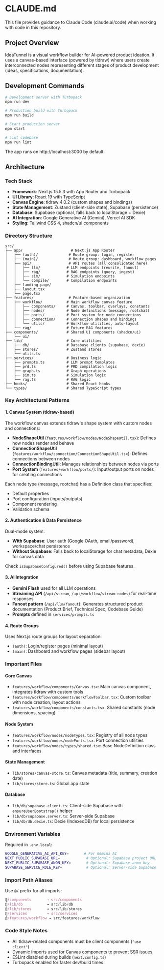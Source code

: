 # CLAUDE.md

This file provides guidance to Claude Code (claude.ai/code) when working with code in this repository.

## Project Overview

IdeaTunnel is a visual workflow builder for AI-powered product ideation. It uses a canvas-based interface (powered by tldraw) where users create interconnected nodes representing different stages of product development (ideas, specifications, documentation).

## Development Commands

```bash
# Development server with Turbopack
npm run dev

# Production build with Turbopack
npm run build

# Start production server
npm start

# Lint codebase
npm run lint
```

The app runs on http://localhost:3000 by default.

## Architecture

### Tech Stack
- **Framework**: Next.js 15.5.3 with App Router and Turbopack
- **UI Library**: React 19 with TypeScript
- **Canvas Engine**: tldraw 4.0.2 (custom shapes and bindings)
- **State Management**: Zustand (client-side state), Supabase (persistence)
- **Database**: Supabase (optional, falls back to localStorage + Dexie)
- **AI Integration**: Google Generative AI (Gemini), Vercel AI SDK
- **Styling**: Tailwind CSS 4, shadcn/ui components

### Directory Structure

```
src/
├── app/                      # Next.js App Router
│   ├── (auth)/              # Route group: login, register
│   ├── (main)/              # Route group: dashboard, workflow pages
│   ├── api/                 # API routes (all consolidated here)
│   │   ├── llm/            # LLM endpoints (rewrite, fanout)
│   │   ├── rag/            # RAG endpoints (query, ingest)
│   │   ├── sim/            # Simulation endpoints
│   │   └── compile/        # Compilation endpoints
│   ├── landing-page/
│   ├── layout.tsx
│   └── page.tsx
├── features/                # Feature-based organization
│   ├── workflow/           # Main workflow canvas feature
│   │   ├── components/     # Canvas, toolbar, overlays, constants
│   │   ├── nodes/          # Node definitions (message, rootchat)
│   │   ├── ports/          # Port system for node connections
│   │   ├── connection/     # Connection shapes and bindings
│   │   └── utils/          # Workflow utilities, auto-layout
│   └── rag/                # Future RAG features
├── components/             # Shared UI components (shadcn/ui)
│   └── ui/
├── lib/                    # Core utilities
│   ├── db/                 # Database clients (supabase, dexie)
│   ├── stores/             # Zustand stores
│   └── utils.ts
├── services/               # Business logic
│   ├── prompts.ts          # LLM prompt templates
│   ├── prd.ts              # PRD compilation logic
│   ├── graph.ts            # Graph operations
│   ├── sim.ts              # Simulation logic
│   └── rag.ts              # RAG logic
├── hooks/                  # Shared React hooks
└── types/                  # Shared TypeScript types
```

### Key Architectural Patterns

#### 1. Canvas System (tldraw-based)
The workflow canvas extends tldraw's shape system with custom nodes and connections:

- **NodeShapeUtil** (`features/workflow/nodes/NodeShapeUtil.tsx`): Defines how nodes render and behave
- **ConnectionShapeUtil** (`features/workflow/connection/ConnectionShapeUtil.tsx`): Defines connections between nodes
- **ConnectionBindingUtil**: Manages relationships between nodes via ports
- **Port System** (`features/workflow/ports/`): Input/output ports on nodes for creating connections

Each node type (message, rootchat) has a Definition class that specifies:
- Default properties
- Port configuration (inputs/outputs)
- Component rendering
- Validation schema

#### 2. Authentication & Data Persistence
Dual-mode system:
- **With Supabase**: User auth (Google OAuth, email/password), workspace/chat persistence
- **Without Supabase**: Falls back to localStorage for chat metadata, Dexie for canvas data

Check `isSupabaseConfigured()` before using Supabase features.

#### 3. AI Integration
- **Gemini Flash** used for all LLM operations
- **Streaming API** (`/api/stream`, `/api/workflow/stream-nodes`) for real-time responses
- **Fanout pattern** (`/api/llm/fanout`): Generates structured product documentation (Product Brief, Technical Spec, Codebase Guide)
- **Prompts** defined in `services/prompts.ts`

#### 4. Route Groups
Uses Next.js route groups for layout separation:
- `(auth)`: Login/register pages (minimal layout)
- `(main)`: Dashboard and workflow pages (sidebar layout)

### Important Files

#### Core Canvas
- `features/workflow/components/Canvas.tsx`: Main canvas component, integrates tldraw with custom tools
- `features/workflow/components/WorkflowToolbar.tsx`: Custom toolbar with node creation, layout actions
- `features/workflow/components/constants.tsx`: Shared constants (node dimensions, spacing)

#### Node System
- `features/workflow/nodes/nodeTypes.tsx`: Registry of all node types
- `features/workflow/nodes/nodePorts.tsx`: Port connection utilities
- `features/workflow/nodes/types/shared.tsx`: Base NodeDefinition class and interfaces

#### State Management
- `lib/stores/canvas-store.ts`: Canvas metadata (title, summary, creation date)
- `lib/stores/store.ts`: Global app state

#### Database
- `lib/db/supabase.client.ts`: Client-side Supabase with `ensureUserBootstrap()` helper
- `lib/db/supabase.server.ts`: Server-side Supabase
- `lib/db/db.dexie.ts`: Dexie (IndexedDB) for local persistence

### Environment Variables

Required in `.env.local`:
```bash
GOOGLE_GENERATIVE_AI_API_KEY=       # For Gemini AI
NEXT_PUBLIC_SUPABASE_URL=            # Optional: Supabase project URL
NEXT_PUBLIC_SUPABASE_ANON_KEY=       # Optional: Supabase anon key
SUPABASE_SERVICE_ROLE_KEY=           # Optional: Server-side Supabase
```

### Import Path Aliases

Use `@/` prefix for all imports:
```typescript
@/components       → src/components
@/lib/db           → src/lib/db
@/lib/stores       → src/lib/stores
@/services         → src/services
@/features/workflow → src/features/workflow
```

### Code Style Notes

- All tldraw-related components must be client components (`"use client"`)
- Dynamic imports used for Canvas components to prevent SSR issues
- ESLint disabled during builds (`next.config.ts`)
- Turbopack enabled for faster dev/build times
